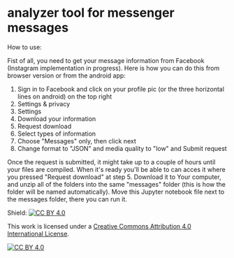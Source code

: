 # analyzer tool for messenger messages

How to use:

Fist of all, you need to get your message information from Facebook (Instagram implementation in progress).
Here is how you can do this from browser version or from the android app:
1. Sign in to Facebook and click on your profile pic (or the three horizontal lines on android) on the top right
2. Settings & privacy
3. Settings
4. Download your information
5. Request download
6. Select types of information
7. Choose "Messages" only, then click next
8. Change format to "JSON" and media quality to "low" and Submit request
   
Once the request is submitted, it might take up to a couple of hours until your files are compiled. When it's ready you'll be able to can acces it where you pressed "Request download" at step 5. Download it to Your computer, and unzip all of the folders into the same "messages" folder (this is how the folder will be named automatically).
Move this Jupyter notebook file next to the messages folder, there you can run it.


Shield: [![CC BY 4.0][cc-by-shield]][cc-by]

This work is licensed under a
[Creative Commons Attribution 4.0 International License][cc-by].

[![CC BY 4.0][cc-by-image]][cc-by]

[cc-by]: http://creativecommons.org/licenses/by/4.0/
[cc-by-image]: https://i.creativecommons.org/l/by/4.0/88x31.png
[cc-by-shield]: https://img.shields.io/badge/License-CC%20BY%204.0-lightgrey.svg
